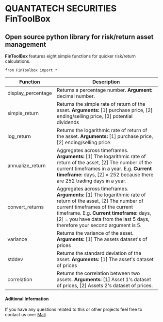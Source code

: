 # QUANTATECH SECURITIES **FinToolBox**
## Open source python library for risk/return asset management

**FinToolBox** features eight simple functions for quicker risk/return calculations.

```
from FinToolbox import *
```

| Function     | Description |
| ----------- | ----------- |
| display_percentage    | Returns a percentage number. **Argument:** decimal number. |
| simple_return  | Returns the simple rate of return of the asset. **Arguments:** [1] purchase price, [2] ending/selling price, [3] potential dividends        |
|log_return | Returns the logarithmic rate of return of the asset. **Arguments:** [1] purchase price, [2] ending/selling price.|
|annualize_return| Aggregates across timeframes. **Arguments:** [1] The logarithmic rate of return of the asset, [2] The number of the current timeframes in a year. E.g. **Current timeframe:** days, [2] = 252 because there are 252 trading days in a year.|
|convert_returns| Aggregates across timeframes. **Arguments:** [1] The logarithmic rate of return of the asset, [2] The number of current timeframes of the current timeframe. E.g. **Current timeframe:** days, [2] = you have data from the last 5 days, therefore your second argument is 5.|
|variance| Returns the variance of the asset. **Arguments:** [1] The assets dataset's of prices|
|stddev| Returns the standard deviation of the asset. **Arguments:** [1] The asset's dataset of prices|
|correlation| Returns the correlation between two assets. **Arguments:** [1] Asset 1's dataset of prices, [2] Assets 2's dataset of prices.

 #### Aditional Information
 If you have any questions related to this or other projects feel free to contact us over [Mail](quantatech.securities@gmail.com)









